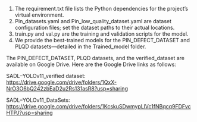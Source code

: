 1. The requirement.txt file lists the Python dependencies for the project’s virtual environment.
2. Pin_datasets.yaml and Pin_low_quality_dataset.yaml are dataset configuration files; set the dataset paths to their actual locations.
3. train.py and val.py are the training and validation scripts for the model.
4. We provide the best-trained models for the PIN_DEFECT_DATASET and PLQD datasets—detailed in the Trained_model folder.

The PIN_DEFECT_DATASET, PLQD datasets, and the verified_dataset are available on Google Drive.
Here are the Google Drive links as follows:

SADL–YOLOv11_verified dataset: https://drive.google.com/drive/folders/1QxX-NrO3O6bQ242zbEaD2u2Rs131asR8?usp=sharing

SADL–YOLOv11_DataSets: https://drive.google.com/drive/folders/1KcskuSDwmypLlVc1fNBqcq9FDFvcHTPJ?usp=sharing
